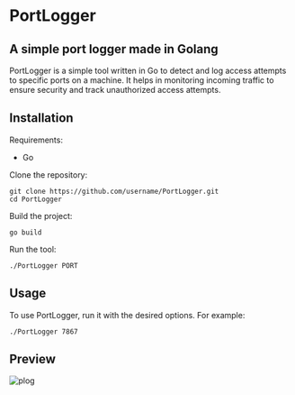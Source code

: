 # PortLogger

## A simple port logger made in Golang

PortLogger is a simple tool written in Go to detect and log access attempts to specific ports on a machine. It helps in monitoring incoming traffic to ensure security and track unauthorized access attempts.

## Installation
Requirements:

* Go

Clone the repository:

    git clone https://github.com/username/PortLogger.git
    cd PortLogger

Build the project:

    go build

Run the tool:

    ./PortLogger PORT

## Usage

To use PortLogger, run it with the desired options. For example:

    ./PortLogger 7867

## Preview
![plog](https://github.com/user-attachments/assets/4d086137-dd5d-4c4f-9aea-cd0d673a6082)
